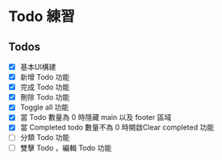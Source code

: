# Todo 練習

## Todos
- [x] 基本UI構建
- [x] 新增 Todo 功能
- [x] 完成 Todo 功能
- [x] 刪除 Todo 功能
- [x] Toggle all 功能
- [x] 當 Todo 數量為 0 時隱藏 main 以及 footer 區域
- [x] 當 Completed todo 數量不為 0 時開啟Clear completed 功能
- [ ] 分類 Todo 功能
- [ ] 雙擊 Todo ，編輯 Todo 功能